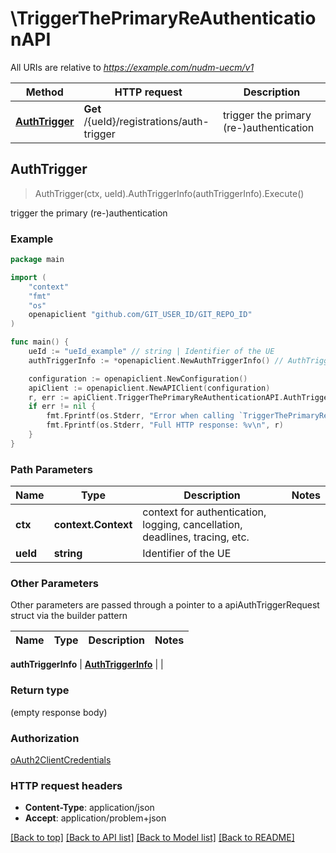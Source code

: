 # \TriggerThePrimaryReAuthenticationAPI

All URIs are relative to *https://example.com/nudm-uecm/v1*

Method | HTTP request | Description
------------- | ------------- | -------------
[**AuthTrigger**](TriggerThePrimaryReAuthenticationAPI.md#AuthTrigger) | **Get** /{ueId}/registrations/auth-trigger | trigger the primary (re-)authentication



## AuthTrigger

> AuthTrigger(ctx, ueId).AuthTriggerInfo(authTriggerInfo).Execute()

trigger the primary (re-)authentication

### Example

```go
package main

import (
	"context"
	"fmt"
	"os"
	openapiclient "github.com/GIT_USER_ID/GIT_REPO_ID"
)

func main() {
	ueId := "ueId_example" // string | Identifier of the UE
	authTriggerInfo := *openapiclient.NewAuthTriggerInfo() // AuthTriggerInfo | 

	configuration := openapiclient.NewConfiguration()
	apiClient := openapiclient.NewAPIClient(configuration)
	r, err := apiClient.TriggerThePrimaryReAuthenticationAPI.AuthTrigger(context.Background(), ueId).AuthTriggerInfo(authTriggerInfo).Execute()
	if err != nil {
		fmt.Fprintf(os.Stderr, "Error when calling `TriggerThePrimaryReAuthenticationAPI.AuthTrigger``: %v\n", err)
		fmt.Fprintf(os.Stderr, "Full HTTP response: %v\n", r)
	}
}
```

### Path Parameters


Name | Type | Description  | Notes
------------- | ------------- | ------------- | -------------
**ctx** | **context.Context** | context for authentication, logging, cancellation, deadlines, tracing, etc.
**ueId** | **string** | Identifier of the UE | 

### Other Parameters

Other parameters are passed through a pointer to a apiAuthTriggerRequest struct via the builder pattern


Name | Type | Description  | Notes
------------- | ------------- | ------------- | -------------

 **authTriggerInfo** | [**AuthTriggerInfo**](AuthTriggerInfo.md) |  | 

### Return type

 (empty response body)

### Authorization

[oAuth2ClientCredentials](../README.md#oAuth2ClientCredentials)

### HTTP request headers

- **Content-Type**: application/json
- **Accept**: application/problem+json

[[Back to top]](#) [[Back to API list]](../README.md#documentation-for-api-endpoints)
[[Back to Model list]](../README.md#documentation-for-models)
[[Back to README]](../README.md)

